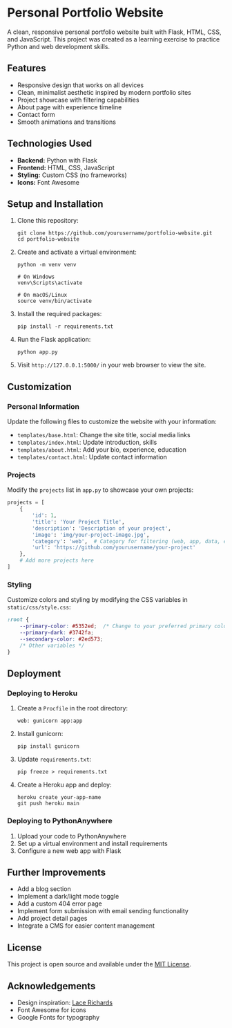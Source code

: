 # Personal Portfolio Website

A clean, responsive personal portfolio website built with Flask, HTML, CSS, and JavaScript. This project was created as a learning exercise to practice Python and web development skills.

## Features

- Responsive design that works on all devices
- Clean, minimalist aesthetic inspired by modern portfolio sites
- Project showcase with filtering capabilities
- About page with experience timeline
- Contact form
- Smooth animations and transitions

## Technologies Used

- **Backend:** Python with Flask
- **Frontend:** HTML, CSS, JavaScript
- **Styling:** Custom CSS (no frameworks)
- **Icons:** Font Awesome

## Setup and Installation

1. Clone this repository:
   ```
   git clone https://github.com/yourusername/portfolio-website.git
   cd portfolio-website
   ```

2. Create and activate a virtual environment:
   ```
   python -m venv venv

   # On Windows
   venv\Scripts\activate

   # On macOS/Linux
   source venv/bin/activate
   ```

3. Install the required packages:
   ```
   pip install -r requirements.txt
   ```

4. Run the Flask application:
   ```
   python app.py
   ```

5. Visit `http://127.0.0.1:5000/` in your web browser to view the site.

## Customization

### Personal Information

Update the following files to customize the website with your information:

- `templates/base.html`: Change the site title, social media links
- `templates/index.html`: Update introduction, skills
- `templates/about.html`: Add your bio, experience, education
- `templates/contact.html`: Update contact information

### Projects

Modify the `projects` list in `app.py` to showcase your own projects:

```python
projects = [
    {
        'id': 1,
        'title': 'Your Project Title',
        'description': 'Description of your project',
        'image': 'img/your-project-image.jpg',
        'category': 'web',  # Category for filtering (web, app, data, etc.)
        'url': 'https://github.com/yourusername/your-project'
    },
    # Add more projects here
]
```

### Styling

Customize colors and styling by modifying the CSS variables in `static/css/style.css`:

```css
:root {
    --primary-color: #5352ed;  /* Change to your preferred primary color */
    --primary-dark: #3742fa;
    --secondary-color: #2ed573;
    /* Other variables */
}
```

## Deployment

### Deploying to Heroku

1. Create a `Procfile` in the root directory:
   ```
   web: gunicorn app:app
   ```

2. Install gunicorn:
   ```
   pip install gunicorn
   ```

3. Update `requirements.txt`:
   ```
   pip freeze > requirements.txt
   ```

4. Create a Heroku app and deploy:
   ```
   heroku create your-app-name
   git push heroku main
   ```

### Deploying to PythonAnywhere

1. Upload your code to PythonAnywhere
2. Set up a virtual environment and install requirements
3. Configure a new web app with Flask

## Further Improvements

- Add a blog section
- Implement a dark/light mode toggle
- Add a custom 404 error page
- Implement form submission with email sending functionality
- Add project detail pages
- Integrate a CMS for easier content management

## License

This project is open source and available under the [MIT License](LICENSE).

## Acknowledgements

- Design inspiration: [Lace Richards](https://www.lacerichards.com/)
- Font Awesome for icons
- Google Fonts for typography
